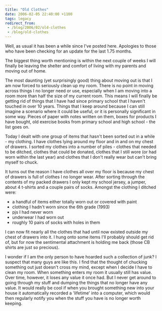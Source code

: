```yaml
---
title: "Old Clothes"
date: 2006-02-05 22:40:00 +1100
tags: legacy
redirect_from:
 - /blog/2006/02/old-clothes
 - /blog/old-clothes
---
```


Well, as usual it has been a while since I've posted here. Apologies to those who have been checking for an update for the last 1.75 months.



The biggest thing worth mentioning is within the next couple of weeks I will finally be leaving the shelter and comfort of living with my parents and moving out of home.



The most daunting (yet surprisingly good) thing about moving out is that I am now forced to seriously clean up my room. There is no point in moving across things I no longer need or use, especially when I am moving into a room more than half the size of my current room. This means I will finally be getting rid of things that I have had since primary school that I haven't touched in over 10 years. Things that I keep around because I can still imagine a scenario where it could be useful, or it is personally significant in some way. Pieces of paper with notes written on them, boxes for products I have bought, old exercise books from primary school and high school - the list goes on.



Today I dealt with one group of items that hasn't been sorted out in a while - my clothing. I have clothes lying around my floor and in and on my chest of drawers. I sorted my clothes into a number of piles - clothes that needed to be ditched, clothes that could be donated, clothes that I still wore (or had worn within the last year) and clothes that I don't really wear but can't bring myself to chuck.



It turns out the reason I have clothes all over my floor is because my chest of drawers is full of clothes I no longer wear. After sorting through the contents of my packed drawers I only kept my school jersey, a jumper, about 4 t-shirts and a couple pairs of socks. Amongst the clothing I ditched were:

<ul><li>a handful of items either totally worn out or covered with paint</li><li>clothing I hadn't worn since the 6th grade (1993)</li><li>pjs I had never worn</li><li>underwear I had worn out</li><li>roughly 10 pairs of socks with holes in them</li></ul>



I can now fit nearly all the clothes that had until now existed outside my chest of drawers into it. I hung onto some items I'll probably should get rid of, but for now the sentimental attachment is holding me back (those CB shirts are just so precious).



I wonder if I am the only person to have hoarded such a collection of junk? I suspect that many guys are like this. I find that the thought of chucking something out just doesn't cross my mind, except when I decide I have to clean my room. When something enters my room it usually still has value. Over time, however, it loses any value it once had. But I never get around to going through my stuff and dumping the things that no longer have any value. It would really be cool if when you brought something new into your house it automatically recorded a 'lifetime' into a computer, which would then regularly notify you when the stuff you have is no longer worth keeping.

